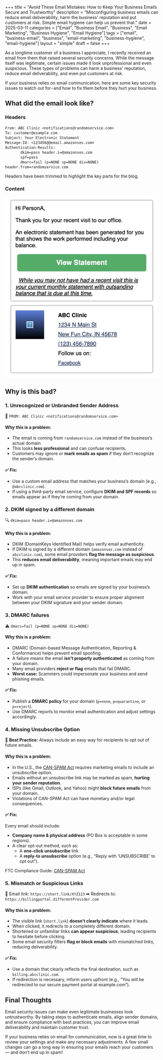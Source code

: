 +++
title = "Avoid These Email Mistakes: How to Keep Your Business Emails Secure and Trustworthy"
description = "Misconfiguring business emails can reduce email deliverability, harm the business' reputation and put customers at risk. Simple email hygiene can help us prevent that."
date = 2025-03-11
categories = ["Email", "Business Email", "Business", "Email Marketing", "Business Hygiene", "Email Hygiene"]
tags = ["email", "business-email", "business", "email-marketing", "business-hygiene", "email-hygiene"]
layout = "simple"
draft = false
+++

As a longtime customer of a business I appreciate, I recently received an email from them that raised several security concerns. While the message itself was legitimate, certain issues made it look unprofessional and even suspicious. These types of problems can harm a business' reputation, reduce email deliverability, and even put customers at risk.

If your business relies on email communication, here are some key security issues to watch out for - and how to fix them before they hurt your business.

## What did the email look like?

### Headers

```
From: ABC Clinic <notifications@randomservice.com>
To: customer@example.com
Subject: Your Electronic Statement
Message-ID: <123456@@email.amazonses.com>
Authentication-Results:
       dkim=pass header.i=@amazonses.com
       spf=pass
       dmarc=fail (p=NONE sp=NONE dis=NONE) header.from=randomservice.com
```
Headers have been trimmed to highlight the key parts for the blog.

### Content

![Screenshot of email content showing a brief message with a View Statement button, followed by details of the clinic.](featured.jpg)

## Why is this bad?

### 1. Unrecognized or Unbranded Sender Address

📧 `FROM: ABC Clinic <notifications@randomservice.com>`

#### Why this is a problem:

* The email is coming from `randomservice.com` instead of the business’s actual domain.
* This looks **less professional** and can confuse recipients.
* Customers may ignore or **mark emails as spam** if they don’t recognize the sender’s domain.

#### ✅ Fix:

* Use a custom email address that matches your business’s domain (e.g., `@abcclinic.com`).
* If using a third-party email service, configure **DKIM and SPF records** so emails appear as if they’re coming from your domain.

### 2. DKIM signed by a different domain

🔍 `dkim=pass header.i=@amazonses.com`

#### Why this is a problem:
* DKIM (DomainKeys Identified Mail) helps verify email authenticity.
* If DKIM is signed by a different domain (`amazonses.com` instead of `abcclinic.com`), some email providers **flag the message as suspicious**.
* This **reduces email deliverability**, meaning important emails may end up in spam.

#### ✅ Fix:

* Set up **DKIM authentication** so emails are signed by your business’s domain.
* Work with your email service provider to ensure proper alignment between your DKIM signature and your sender domain.

### 3. DMARC failures

⚠️ `dmarc=fail (p=NONE sp=NONE dis=NONE)`

#### Why this is a problem:

* DMARC (Domain-based Message Authentication, Reporting & Conformance) helps prevent email spoofing.
* A failure means the email **isn’t properly authenticated** as coming from your domain.
* Many email providers **reject or flag** emails that fail DMARC.
* **Worst case:** Scammers could impersonate your business and send phishing emails.

#### ✅ Fix:

* Publish a **DMARC policy** for your domain (`p=none`, `p=quarantine`, or `p=reject`).
* Use DMARC reports to monitor email authentication and adjust settings accordingly.

### 4. Missing Unsubscribe Option

📌 **Best Practice:** Always include an easy way for recipients to opt out of future emails.

#### Why this is a problem:

* In the U.S., the [CAN-SPAM Act](https://www.ftc.gov/business-guidance/resources/can-spam-act-compliance-guide-business) requires marketing emails to include an unsubscribe option.
* Emails without an unsubscribe link may be marked as spam, **hurting your sender reputation**.
* ISPs (like Gmail, Outlook, and Yahoo) might **block future emails** from your domain.
* Violations of CAN-SPAM Act can have monetary and/or legal consequences.

#### ✅ Fix:

Every email should include:
* **Company name & physical address** (PO Box is acceptable in some regions).
* A clear opt-out method, such as:
  * A **one-click unsubscribe** link
  * A **reply-to unsubscribe** option (e.g., “Reply with ‘UNSUBSCRIBE’ to opt out”).

FTC Compliance Guide: [CAN-SPAM Act](https://www.ftc.gov/business-guidance/resources/can-spam-act-compliance-guide-business)

### 5. Mismatch or Suspicious Links

🔗 Email link: `https://short.link/XYZ123`
➡ Redirects to: `https://billingportal.differentProvider.com`

#### Why this is a problem:

* The visible link (`short.link`) **doesn’t clearly indicate** where it leads.
* When clicked, it redirects to a completely different domain.
* Shortened or unfamiliar links **can appear suspicious**, leading recipients to hesitate before clicking.
* Some email security filters **flag or block emails** with mismatched links, reducing deliverability.

#### ✅ Fix:

* Use a domain that clearly reflects the final destination, such as `billing.abcclinic.com`.
* If redirection is necessary, inform users upfront (e.g., “You will be redirected to our secure payment portal at example.com”).

## Final Thoughts

Email security issues can make even legitimate businesses look untrustworthy. By taking steps to authenticate emails, align sender domains, and ensure compliance with best practices, you can improve email deliverability and maintain customer trust.

If your business relies on email for communication, now is a great time to review your settings and make any necessary adjustments. A few small changes can go a long way in ensuring your emails reach your customers — and don’t end up in spam!
